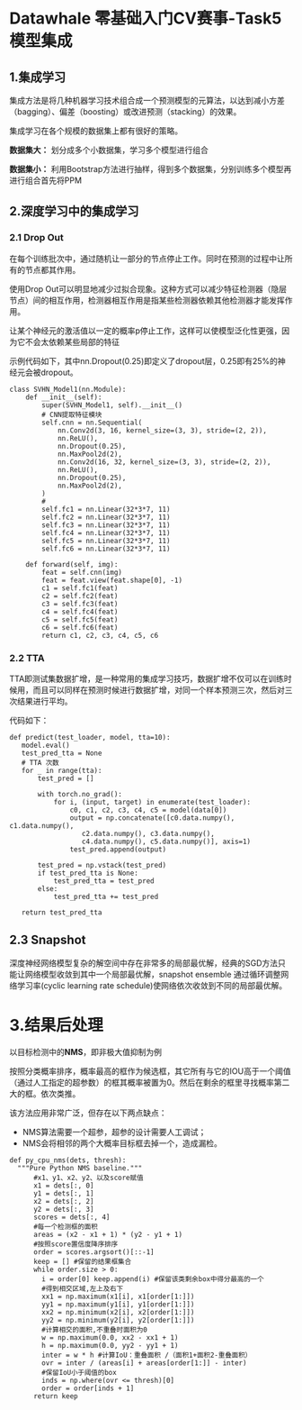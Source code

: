 # Datawhale 零基础入门CV赛事-Task5 模型集成
## 1.集成学习
集成方法是将几种机器学习技术组合成一个预测模型的元算法，以达到减小方差（bagging）、偏差（boosting）或改进预测（stacking）的效果。

集成学习在各个规模的数据集上都有很好的策略。

**数据集大：** 划分成多个小数据集，学习多个模型进行组合

**数据集小：** 利用Bootstrap方法进行抽样，得到多个数据集，分别训练多个模型再进行组合首先将PPM

## 2.深度学习中的集成学习
### 2.1 Drop Out
在每个训练批次中，通过随机让一部分的节点停止工作。同时在预测的过程中让所有的节点都其作用。

使用Drop Out可以明显地减少过拟合现象。这种方式可以减少特征检测器（隐层节点）间的相互作用，检测器相互作用是指某些检测器依赖其他检测器才能发挥作用。

让某个神经元的激活值以一定的概率p停止工作，这样可以使模型泛化性更强，因为它不会太依赖某些局部的特征

示例代码如下，其中nn.Dropout(0.25)即定义了dropout层，0.25即有25%的神经元会被dropout。
```
class SVHN_Model1(nn.Module):
    def __init__(self):
        super(SVHN_Model1, self).__init__()
        # CNN提取特征模块
        self.cnn = nn.Sequential(
            nn.Conv2d(3, 16, kernel_size=(3, 3), stride=(2, 2)),
            nn.ReLU(),
            nn.Dropout(0.25),
            nn.MaxPool2d(2),
            nn.Conv2d(16, 32, kernel_size=(3, 3), stride=(2, 2)),
            nn.ReLU(), 
            nn.Dropout(0.25),
            nn.MaxPool2d(2),
        )
        # 
        self.fc1 = nn.Linear(32*3*7, 11)
        self.fc2 = nn.Linear(32*3*7, 11)
        self.fc3 = nn.Linear(32*3*7, 11)
        self.fc4 = nn.Linear(32*3*7, 11)
        self.fc5 = nn.Linear(32*3*7, 11)
        self.fc6 = nn.Linear(32*3*7, 11)
    
    def forward(self, img):        
        feat = self.cnn(img)
        feat = feat.view(feat.shape[0], -1)
        c1 = self.fc1(feat)
        c2 = self.fc2(feat)
        c3 = self.fc3(feat)
        c4 = self.fc4(feat)
        c5 = self.fc5(feat)
        c6 = self.fc6(feat)
        return c1, c2, c3, c4, c5, c6
```

### 2.2 TTA
TTA即测试集数据扩增，是一种常用的集成学习技巧，数据扩增不仅可以在训练时候用，而且可以同样在预测时候进行数据扩增，对同一个样本预测三次，然后对三次结果进行平均。

代码如下：
```
def predict(test_loader, model, tta=10):
   model.eval()
   test_pred_tta = None
   # TTA 次数
   for _ in range(tta):
       test_pred = []
   
       with torch.no_grad():
           for i, (input, target) in enumerate(test_loader):
               c0, c1, c2, c3, c4, c5 = model(data[0])
               output = np.concatenate([c0.data.numpy(), c1.data.numpy(),
                  c2.data.numpy(), c3.data.numpy(),
                  c4.data.numpy(), c5.data.numpy()], axis=1)
               test_pred.append(output)
       
       test_pred = np.vstack(test_pred)
       if test_pred_tta is None:
           test_pred_tta = test_pred
       else:
           test_pred_tta += test_pred
   
   return test_pred_tta
```

## 2.3 Snapshot

深度神经网络模型复杂的解空间中存在非常多的局部最优解，经典的SGD方法只能让网络模型收敛到其中一个局部最优解，snapshot ensemble 通过循环调整网络学习率(cyclic learning rate schedule)使网络依次收敛到不同的局部最优解。

# 3.结果后处理
以目标检测中的**NMS**，即非极大值抑制为例

按照分类概率排序，概率最高的框作为候选框，其它所有与它的IOU高于一个阈值（通过人工指定的超参数）的框其概率被置为0。然后在剩余的框里寻找概率第二大的框。依次类推。

该方法应用非常广泛，但存在以下两点缺点：
- NMS算法需要一个超参，超参的设计需要人工调试；
- NMS会将相邻的两个大概率目标框去掉一个，造成漏检。

```
def py_cpu_nms(dets, thresh): 
  """Pure Python NMS baseline.""" 
	  #x1、y1、x2、y2、以及score赋值 
	  x1 = dets[:, 0] 
	  y1 = dets[:, 1] 
	  x2 = dets[:, 2] 
	  y2 = dets[:, 3] 
	  scores = dets[:, 4] 
	  #每一个检测框的面积 
	  areas = (x2 - x1 + 1) * (y2 - y1 + 1) 
	  #按照score置信度降序排序 
	  order = scores.argsort()[::-1] 
	  keep = [] #保留的结果框集合 
	  while order.size > 0: 
	    i = order[0] keep.append(i) #保留该类剩余box中得分最高的一个 
	    #得到相交区域,左上及右下 
	    xx1 = np.maximum(x1[i], x1[order[1:]]) 
	    yy1 = np.maximum(y1[i], y1[order[1:]]) 
	    xx2 = np.minimum(x2[i], x2[order[1:]]) 
	    yy2 = np.minimum(y2[i], y2[order[1:]]) 
	    #计算相交的面积,不重叠时面积为0 
	    w = np.maximum(0.0, xx2 - xx1 + 1) 
	    h = np.maximum(0.0, yy2 - yy1 + 1) 
	    inter = w * h #计算IoU：重叠面积 /（面积1+面积2-重叠面积） 
	    ovr = inter / (areas[i] + areas[order[1:]] - inter) 
	    #保留IoU小于阈值的box 
	    inds = np.where(ovr <= thresh)[0] 
	    order = order[inds + 1] 
	  return keep
```
